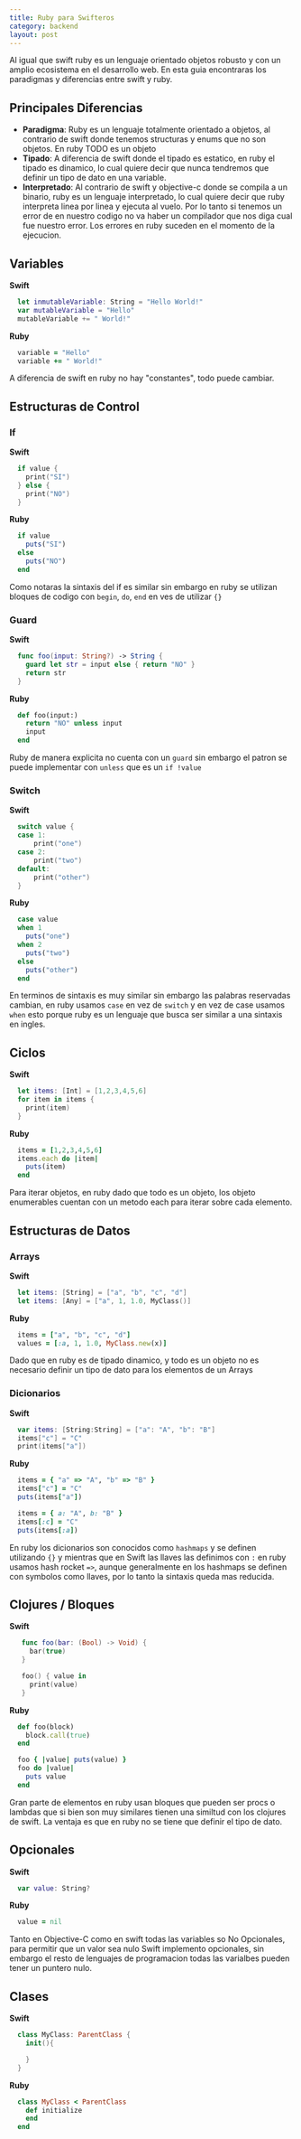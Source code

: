 ```yaml
---
title: Ruby para Swifteros
category: backend
layout: post
---
```


Al igual que swift ruby es un lenguaje orientado objetos robusto y con un amplio ecosistema en el desarrollo web.
En esta guia encontraras los paradigmas y diferencias entre swift y ruby.

## Principales Diferencias

- **Paradigma**: Ruby es un lenguaje totalmente orientado a objetos, al contrario de swift
donde tenemos structuras y enums que no son objetos. En ruby TODO es un objeto
- **Tipado**: A diferencia de swift donde el tipado es estatico, en ruby el tipado es dinamico, lo cual quiere
decir que nunca tendremos que definir un tipo de dato en una variable.
- **Interpretado**: Al contrario de swift y objective-c donde se compila a un binario, ruby es un lenguaje interpretado,
lo cual quiere decir que ruby interpreta linea por linea y ejecuta al vuelo. Por lo tanto si tenemos un error de en nuestro codigo no va haber un compilador que nos diga cual fue nuestro error. Los errores en ruby suceden en el momento de la ejecucion.

## Variables

**Swift**
```swift
  let inmutableVariable: String = "Hello World!"
  var mutableVariable = "Hello"
  mutableVariable += " World!"
```

**Ruby**
```ruby
  variable = "Hello"
  variable += " World!"
```

A diferencia de swift en ruby no hay "constantes", todo puede cambiar.

## Estructuras de Control

### If

**Swift**
```swift
  if value {
    print("SI")
  } else {
    print("NO")
  }
```

**Ruby**
```ruby
  if value
    puts("SI")
  else
    puts("NO")
  end
```

Como notaras la sintaxis del if es similar sin embargo en ruby se utilizan bloques de codigo con `begin`, `do`, `end` en ves de utilizar `{}`

### Guard

**Swift**
```swift
  func foo(input: String?) -> String {
    guard let str = input else { return "NO" }
    return str
  }
```

**Ruby**
```ruby
  def foo(input:)
    return "NO" unless input
    input
  end
```

Ruby de manera explicita no cuenta con un `guard` sin embargo el patron se puede implementar con `unless` que es un `if !value`

### Switch

**Swift**
```swift
  switch value {
  case 1:
      print("one")
  case 2:
      print("two")
  default:
      print("other")
  }
```

**Ruby**
```ruby
  case value
  when 1
    puts("one")
  when 2
    puts("two")
  else
    puts("other")
  end
```

En terminos de sintaxis es muy similar sin embargo las palabras reservadas cambian, en ruby usamos `case` en vez de `switch` y en vez de case usamos `when` esto porque ruby es un lenguaje que busca ser similar a una sintaxis en ingles.

## Ciclos

**Swift**
```swift
  let items: [Int] = [1,2,3,4,5,6]
  for item in items {
    print(item)
  }
```

**Ruby**
```ruby
  items = [1,2,3,4,5,6]
  items.each do |item|
    puts(item)
  end
```

Para iterar objetos, en ruby dado que todo es un objeto, los objeto enumerables cuentan con un metodo
each para iterar sobre cada elemento.

## Estructuras de Datos

### Arrays

**Swift**
```swift
  let items: [String] = ["a", "b", "c", "d"]
  let items: [Any] = ["a", 1, 1.0, MyClass()]
```

**Ruby**
```ruby
  items = ["a", "b", "c", "d"]
  values = [:a, 1, 1.0, MyClass.new(x)]
```

Dado que en ruby es de tipado dinamico, y todo es un objeto no es necesario definir un tipo de dato para
los elementos de un Arrays

### Dicionarios

**Swift**
```swift
  var items: [String:String] = ["a": "A", "b": "B"]
  items["c"] = "C"
  print(items["a"])
```

**Ruby**
```ruby
  items = { "a" => "A", "b" => "B" }
  items["c"] = "C"
  puts(items["a"])

  items = { a: "A", b: "B" }
  items[:c] = "C"
  puts(items[:a])
```

En ruby los dicionarios son conocidos como `hashmaps` y se definen utilizando `{}` y mientras que en Swift
las llaves las definimos con `:` en ruby usamos hash rocket `=>`, aunque generalmente en los hashmaps
se definen con symbolos como llaves, por lo tanto la sintaxis queda mas reducida.

## Clojures / Bloques

**Swift**
```swift
   func foo(bar: (Bool) -> Void) {
     bar(true)
   }

   foo() { value in
     print(value)
   }
```

**Ruby**
```ruby
  def foo(block)
    block.call(true)
  end

  foo { |value| puts(value) }
  foo do |value|
    puts value
  end
```

Gran parte de elementos en ruby usan bloques que pueden ser procs o lambdas que si bien son muy similares
tienen una similtud con los clojures de swift. La ventaja es que en ruby no se tiene que definir el tipo de dato.

## Opcionales

**Swift**
```swift
  var value: String?
```

**Ruby**
```ruby
  value = nil
```

Tanto en Objective-C como en swift todas las variables so No Opcionales, para permitir que un valor sea nulo
Swift implemento opcionales, sin embargo el resto de lenguajes de programacion todas las varialbes pueden
tener un puntero nulo.

## Clases

**Swift**
```swift
  class MyClass: ParentClass {
    init(){

    }
  }
```

**Ruby**
```ruby
  class MyClass < ParentClass
    def initialize
    end
  end
```
